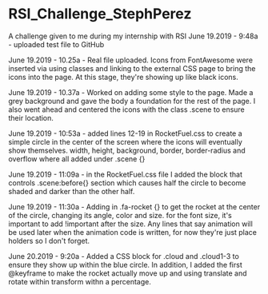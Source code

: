 # RSI_Challenge_StephPerez
A challenge given to me during my internship with RSI
June 19.2019 - 9:48a - uploaded test file to GitHub

June 19.2019 - 10.25a - Real file uploaded. Icons from FontAwesome were inserted via using classes and 
linking to the external CSS page to bring the icons into the page. At this stage, they're showing up 
like black icons.

June 19.2019 - 10.37a - Worked on adding some style to the page. Made a grey background and gave the body 
a foundation for the rest of the page. I also went ahead and centered the icons with the class .scene to 
ensure their location.

June 19.2019 - 10:53a - added lines 12-19 in RocketFuel.css to create a simple circle in the center of the 
screen where the icons will eventually show themselves. width, height, background, border, border-radius and 
overflow where all added under .scene {} 

June 19.2019 - 11:09a - in the RocketFuel.css file I added the block that controls .scene:before{} section 
which causes half the circle to become shaded and darker than the other half.

June 19.2019 - 11:30a - Adding in .fa-rocket {} to get the rocket at the center of the circle, changing its 
angle, color and size. for the font size, it's important to add !important after the size. Any lines that 
say animation will be used later when the animation code is written, for now they're just place holders so 
I don't forget.

June 20.2019 - 9:20a - Added a CSS block for .cloud and .cloud1-3 to ensure they show up within the blue circle. 
In addition, I added the first @keyframe to make the rocket actually move up and using translate and rotate within
transform withn a percentage.